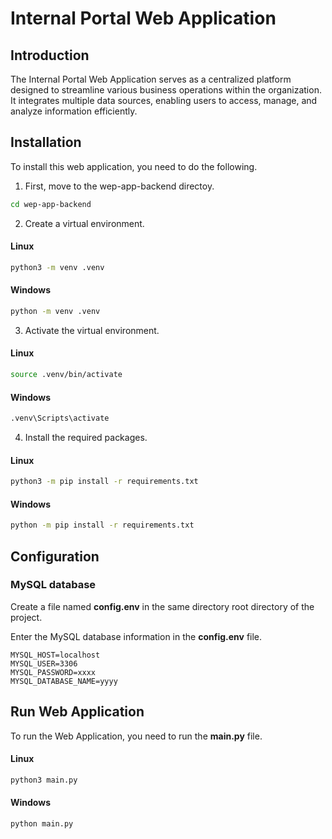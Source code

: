 # Internal Portal Web Application

## Introduction
The Internal Portal Web Application serves as a centralized platform designed to streamline various business operations within the organization. 
It integrates multiple data sources, enabling users to access, manage, and analyze information efficiently. 

## Installation
To install this web application, you need to do the following.

1. First, move to the wep-app-backend directoy.
```bash
cd wep-app-backend
```
2. Create a virtual environment.
#### Linux
```bash
python3 -m venv .venv 
```
#### Windows
```bash
python -m venv .venv
```
3. Activate the virtual environment.
#### Linux
```bash
source .venv/bin/activate  
```
#### Windows
```bash
.venv\Scripts\activate
```
4. Install the required packages.
#### Linux
```bash
python3 -m pip install -r requirements.txt
```
#### Windows
```bash
python -m pip install -r requirements.txt
```

## Configuration
### MySQL database
Create a file named **config.env** in the same directory root directory of the project.

Enter the MySQL database information in the **config.env** file.
```env
MYSQL_HOST=localhost
MYSQL_USER=3306
MYSQL_PASSWORD=xxxx
MYSQL_DATABASE_NAME=yyyy
```

## Run Web Application
To run the Web Application, you need to run the **main.py** file.
#### Linux
```bash
python3 main.py
```
#### Windows
```bash
python main.py
```

